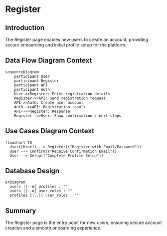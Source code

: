 # Register

## Introduction
The Register page enables new users to create an account, providing secure onboarding and initial profile setup for the platform.

## Data Flow Diagram Context
```mermaid
sequenceDiagram
    participant User
    participant Register
    participant API
    participant Auth
    User->>Register: Enter registration details
    Register->>API: Send registration request
    API->>Auth: Create user account
    Auth-->>API: Registration result
    API-->>Register: Response
    Register-->>User: Show confirmation / next steps
```

## Use Cases Diagram Context
```mermaid
flowchart TD
  User([User]) --> Register(("Register with Email/Password"))
  User --> Confirm(("Receive Confirmation Email"))
  User --> Setup(("Complete Profile Setup"))
```


## Database Design
```mermaid
erDiagram
  users ||--o{ profiles : ""
  users ||--o{ user_roles : ""
  profiles }|..|{ user_roles : ""
```

## Summary
The Register page is the entry point for new users, ensuring secure account creation and a smooth onboarding experience. 
